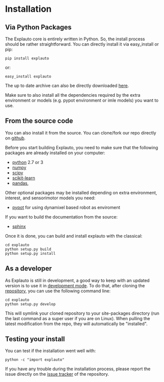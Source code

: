 # Installation

## Via Python Packages

The Explauto core is entirely written in Python. So, the install process
should be rather straightforward. You can directly install it via
easy_install or pip:

    pip install explauto

or:

    easy_install explauto

The up to date archive can also be directly downloaded
[here](https://pypi.python.org/pypi/explauto/).

Make sure to also install all the dependencies required by the extra
environment or models (e.g. pypot environment or imle models) you want
to use.

## From the source code

You can also install it from the source. You can clone/fork our repo
directly on [github](https://github.com/flowersteam/explauto/).

Before you start building Explauto, you need to make sure that the
following packages are already installed on your computer:

-   [python](http://www.python.org) 2.7 or 3
-   [numpy](http://www.numpy.org)
-   [scipy](http://www.scipy.org)
-   [scikit-learn](http://scikit-learn.org)
-   [pandas](http://pandas.pydata.org),

Other optional packages may be installed depending on extra environment,
interest, and sensorimotor models you need:

-   [pypot](https://github.com/poppy-project/pypot) for using dynamixel
    based robot as enviroment

If you want to build the documentation from the source:

-   [sphinx](http://sphinx-doc.org/index.html)

Once it is done, you can build and install explauto with the classical:

    cd explauto
    python setup.py build
    python setup.py install

## As a developer

As Explauto is still in development, a good way to keep with an updated
version is to use it in [development
mode](https://pythonhosted.org/setuptools/setuptools.html#development-mode).
To do that, after cloning the
[repository](https://github.com/flowersteam/explauto), you can use the
following command line:

    cd explauto
    python setup.py develop

This will symlink your cloned repository to your site-packages directory
(run the last command as a super user if you are on Linux). When pulling
the latest modification from the repo, they will automatically be
\"installed\".

## Testing your install

You can test if the installation went well with:

    python -c "import explauto"

If you have any trouble during the installation process, please report
the issue directly on the [issue
tracker](https://github.com/flowersteam/explauto/issues) of the
repository.
